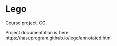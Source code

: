 # Lego
Course project. CG.

Project documentation is here: https://haseprogram.github.io/lego/annotated.html
